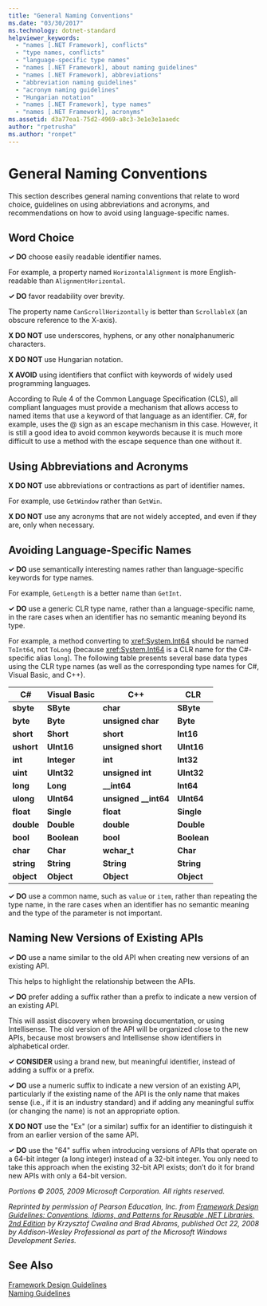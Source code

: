 ```yaml
---
title: "General Naming Conventions"
ms.date: "03/30/2017"
ms.technology: dotnet-standard
helpviewer_keywords: 
  - "names [.NET Framework], conflicts"
  - "type names, conflicts"
  - "language-specific type names"
  - "names [.NET Framework], about naming guidelines"
  - "names [.NET Framework], abbreviations"
  - "abbreviation naming guidelines"
  - "acronym naming guidelines"
  - "Hungarian notation"
  - "names [.NET Framework], type names"
  - "names [.NET Framework], acronyms"
ms.assetid: d3a77ea1-75d2-4969-a8c3-3e1e3e1aaedc
author: "rpetrusha"
ms.author: "ronpet"
---
```

# General Naming Conventions
This section describes general naming conventions that relate to word choice, guidelines on using abbreviations and acronyms, and recommendations on how to avoid using language-specific names.  
  
## Word Choice  
 **✓ DO** choose easily readable identifier names.  
  
 For example, a property named `HorizontalAlignment` is more English-readable than `AlignmentHorizontal`.  
  
 **✓ DO** favor readability over brevity.  
  
 The property name `CanScrollHorizontally` is better than `ScrollableX` (an obscure reference to the X-axis).  
  
 **X DO NOT** use underscores, hyphens, or any other nonalphanumeric characters.  
  
 **X DO NOT** use Hungarian notation.  
  
 **X AVOID** using identifiers that conflict with keywords of widely used programming languages.  
  
 According to Rule 4 of the Common Language Specification (CLS), all compliant languages must provide a mechanism that allows access to named items that use a keyword of that language as an identifier. C#, for example, uses the @ sign as an escape mechanism in this case. However, it is still a good idea to avoid common keywords because it is much more difficult to use a method with the escape sequence than one without it.  
  
## Using Abbreviations and Acronyms  
 **X DO NOT** use abbreviations or contractions as part of identifier names.  
  
 For example, use `GetWindow` rather than `GetWin`.  
  
 **X DO NOT** use any acronyms that are not widely accepted, and even if they are, only when necessary.  
  
## Avoiding Language-Specific Names  
 **✓ DO** use semantically interesting names rather than language-specific keywords for type names.  
  
 For example, `GetLength` is a better name than `GetInt`.  
  
 **✓ DO** use a generic CLR type name, rather than a language-specific name, in the rare cases when an identifier has no semantic meaning beyond its type.  
  
 For example, a method converting to <xref:System.Int64> should be named `ToInt64`, not `ToLong` (because <xref:System.Int64> is a CLR name for the C#-specific alias `long`). The following table presents several base data types using the CLR type names (as well as the corresponding type names for C#, Visual Basic, and C++).  
  
|C#|Visual Basic|C++|CLR|  
|---------|------------------|-----------|---------|  
|**sbyte**|**SByte**|**char**|**SByte**|  
|**byte**|**Byte**|**unsigned char**|**Byte**|  
|**short**|**Short**|**short**|**Int16**|  
|**ushort**|**UInt16**|**unsigned short**|**UInt16**|  
|**int**|**Integer**|**int**|**Int32**|  
|**uint**|**UInt32**|**unsigned int**|**UInt32**|  
|**long**|**Long**|**__int64**|**Int64**|  
|**ulong**|**UInt64**|**unsigned __int64**|**UInt64**|  
|**float**|**Single**|**float**|**Single**|  
|**double**|**Double**|**double**|**Double**|  
|**bool**|**Boolean**|**bool**|**Boolean**|  
|**char**|**Char**|**wchar_t**|**Char**|  
|**string**|**String**|**String**|**String**|  
|**object**|**Object**|**Object**|**Object**|  
  
 **✓ DO**  use a common name, such as `value` or `item`, rather than repeating the type name, in the rare cases when an identifier has no semantic meaning and the type of the parameter is not important.  
  
## Naming New Versions of Existing APIs  
 **✓ DO** use a name similar to the old API when creating new versions of an existing API.  
  
 This helps to highlight the relationship between the APIs.  
  
 **✓ DO** prefer adding a suffix rather than a prefix to indicate a new version of an existing API.  
  
 This will assist discovery when browsing documentation, or using Intellisense. The old version of the API will be organized close to the new APIs, because most browsers and Intellisense show identifiers in alphabetical order.  
  
 **✓ CONSIDER** using a brand new, but meaningful identifier, instead of adding a suffix or a prefix.  
  
 **✓ DO** use a numeric suffix to indicate a new version of an existing API, particularly if the existing name of the API is the only name that makes sense (i.e., if it is an industry standard) and if adding any meaningful suffix (or changing the name) is not an appropriate option.  
  
 **X DO NOT** use the "Ex" (or a similar) suffix for an identifier to distinguish it from an earlier version of the same API.  
  
 **✓ DO** use the "64" suffix when introducing versions of APIs that operate on a 64-bit integer (a long integer) instead of a 32-bit integer. You only need to take this approach when the existing 32-bit API exists; don’t do it for brand new APIs with only a 64-bit version.  
  
 *Portions © 2005, 2009 Microsoft Corporation. All rights reserved.*  
  
 *Reprinted by permission of Pearson Education, Inc. from [Framework Design Guidelines: Conventions, Idioms, and Patterns for Reusable .NET Libraries, 2nd Edition](https://www.informit.com/store/framework-design-guidelines-conventions-idioms-and-9780321545619) by Krzysztof Cwalina and Brad Abrams, published Oct 22, 2008 by Addison-Wesley Professional as part of the Microsoft Windows Development Series.*  
  
## See Also  
 [Framework Design Guidelines](../../../docs/standard/design-guidelines/index.md)  
 [Naming Guidelines](../../../docs/standard/design-guidelines/naming-guidelines.md)
